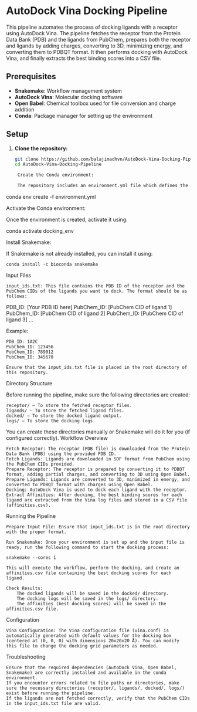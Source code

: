# AutoDock Vina Docking Pipeline

This pipeline automates the process of docking ligands with a receptor using AutoDock Vina. The pipeline fetches the receptor from the Protein Data Bank (PDB) and the ligands from PubChem, prepares both the receptor and ligands by adding charges, converting to 3D, minimizing energy, and converting them to PDBQT format. It then performs docking with AutoDock Vina, and finally extracts the best binding scores into a CSV file.

## Prerequisites

- **Snakemake**: Workflow management system
- **AutoDock Vina**: Molecular docking software
- **Open Babel**: Chemical toolbox used for file conversion and charge addition
- **Conda**: Package manager for setting up the environment

## Setup

1. **Clone the repository:**

   ```bash
   git clone https://github.com/balajimadhvn/AutoDock-Vina-Docking-Pipeline.git
   cd AutoDock-Vina-Docking-Pipeline

    Create the Conda environment:

    The repository includes an environment.yml file which defines the required dependencies. To create the Conda environment, run the following command:

conda env create -f environment.yml

Activate the Conda environment:

Once the environment is created, activate it using:

conda activate docking_env

Install Snakemake:

If Snakemake is not already installed, you can install it using:

    conda install -c bioconda snakemake

Input Files

    input_ids.txt: This file contains the PDB ID of the receptor and the PubChem CIDs of the ligands you want to dock. The format should be as follows:

PDB_ID: [Your PDB ID here]
PubChem_ID: [PubChem CID of ligand 1]
PubChem_ID: [PubChem CID of ligand 2]
PubChem_ID: [PubChem CID of ligand 3]
...

Example:

    PDB_ID: 1A2C
    PubChem_ID: 123456
    PubChem_ID: 789012
    PubChem_ID: 345678

    Ensure that the input_ids.txt file is placed in the root directory of this repository.

Directory Structure

Before running the pipeline, make sure the following directories are created:

    receptor/ — To store the fetched receptor files.
    ligands/ — To store the fetched ligand files.
    docked/ — To store the docked ligand output.
    logs/ — To store the docking logs.

You can create these directories manually or Snakemake will do it for you (if configured correctly).
Workflow Overview

    Fetch Receptor: The receptor (PDB file) is downloaded from the Protein Data Bank (PDB) using the provided PDB ID.
    Fetch Ligands: Ligands are downloaded in SDF format from PubChem using the PubChem CIDs provided.
    Prepare Receptor: The receptor is prepared by converting it to PDBQT format, adding partial charges, and converting to 3D using Open Babel.
    Prepare Ligands: Ligands are converted to 3D, minimized in energy, and converted to PDBQT format with charges using Open Babel.
    Docking: AutoDock Vina is used to dock each ligand with the receptor.
    Extract Affinities: After docking, the best binding scores for each ligand are extracted from the Vina log files and stored in a CSV file (affinities.csv).

Running the Pipeline

    Prepare Input File: Ensure that input_ids.txt is in the root directory with the proper format.

    Run Snakemake: Once your environment is set up and the input file is ready, run the following command to start the docking process:

    snakemake --cores 1

    This will execute the workflow, perform the docking, and create an affinities.csv file containing the best docking scores for each ligand.

    Check Results:
        The docked ligands will be saved in the docked/ directory.
        The docking logs will be saved in the logs/ directory.
        The affinities (best docking scores) will be saved in the affinities.csv file.

Configuration

    Vina Configuration: The Vina configuration file (vina.conf) is automatically generated with default values for the docking box (centered at (0, 0, 0) with dimensions 20x20x20 Å). You can modify this file to change the docking grid parameters as needed.

Troubleshooting

    Ensure that the required dependencies (AutoDock Vina, Open Babel, Snakemake) are correctly installed and available in the conda environment.
    If you encounter errors related to file paths or directories, make sure the necessary directories (receptor/, ligands/, docked/, logs/) exist before running the pipeline.
    If the ligands are not fetched correctly, verify that the PubChem CIDs in the input_ids.txt file are valid.

